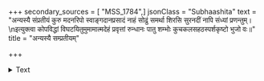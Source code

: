 +++
secondary_sources = [ "MSS_1784",]
jsonClass = "Subhaashita"
text = "अन्यस्यै संप्रतीयं कुरु मदनरिपो स्वाङ्गदानप्रसादं नाहं सोढुं समर्था शिरसि सुरनदीं नापि संध्यां प्रणन्तुम्।  \nइत्युक्त्वा कोपविद्धां विघटयितुमुमामात्मदेहं प्रवृत्तां रुन्धानः पातु शम्भोः कुचकलसहठस्पर्शकृष्टो भुजो वः॥"
title = "अन्यस्यै सम्प्रतीयम्"

+++

<details><summary>Text</summary>

अन्यस्यै संप्रतीयं कुरु मदनरिपो स्वाङ्गदानप्रसादं नाहं सोढुं समर्था शिरसि सुरनदीं नापि संध्यां प्रणन्तुम्।  
इत्युक्त्वा कोपविद्धां विघटयितुमुमामात्मदेहं प्रवृत्तां रुन्धानः पातु शम्भोः कुचकलसहठस्पर्शकृष्टो भुजो वः॥
</details>
